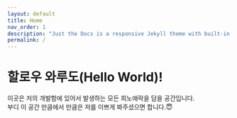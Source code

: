 ```yaml
---
layout: default
title: Home
nav_order: 1
description: "Just the Docs is a responsive Jekyll theme with built-in search that is easily customizable and hosted on GitHub Pages."
permalink: /
---
```


# 할로우 와루도(Hello World)!

이곳은 저의 개발함에 있어서 발생하는 모든 희노애락을 담을 공간입니다.  
부디 이 공간 만큼에서 만큼은 저를 이쁘게 봐주셨으면 합니다.😇 
